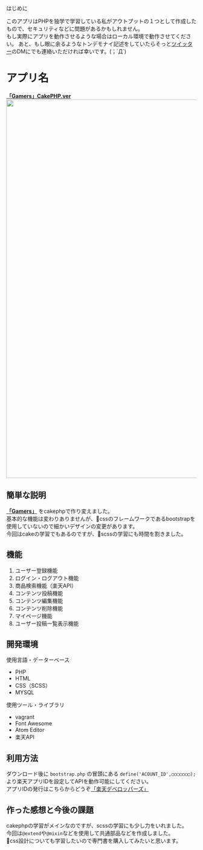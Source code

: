 
はじめに

このアプリはPHPを独学で学習している私がアウトプットの１つとして作成したもので、セキュリティなどに問題があるかもしれません。  
もし実際にアプリを動作させるような場合はローカル環境で動作させてください。
あと、もし眼に余るようなトンデモナイ記述をしていたらそっと<a href="https://twitter.com/float_top">ツイッター</a>のDMにでも連絡いただければ幸いです。(；´Д`)


アプリ名
====
**<a href="https://4.kagome.xyz/games/">「Gamers」CakePHP.ver</a>**
<img src="https://user-images.githubusercontent.com/52596476/64937050-aa45bd00-d893-11e9-9aea-b8facf5e4a7c.png" width=1000>

## 簡単な説明

**<a href="https://games.kagomeee.com">「Gamers」</a>**
をcakephpで作り変えました。  
基本的な機能は変わりありませんが、cssのフレームワークであるbootstrapを使用していないので細かいデザインの変更があります。  
今回はcakeの学習でもあるのですが、scssの学習にも時間を割きました。



## 機能
1. ユーザー登録機能
1. ログイン・ログアウト機能
1. 商品検索機能（楽天API）
1. コンテンツ投稿機能
1. コンテンツ編集機能
1. コンテンツ削除機能
1. マイページ機能
1. ユーザー投稿一覧表示機能


## 開発環境
使用言語・データーベース
* PHP
* HTML
* CSS（SCSS）
* MYSQL  

使用ツール・ライブラリ
* vagrant
* Font Awesome
* Atom Editor
* 楽天API

## 利用方法

ダウンロード後に `bootstrap.php` の冒頭にある
`define('ACOUNT_ID',◯◯◯◯◯◯◯);`より楽天アプリIDを設定してAPIを動作可能にしてください。  
アプリIDの発行はこちらからどうぞ<a href='https://webservice.rakuten.co.jp/'>「楽天デベロッパーズ」</a>


## 作った感想と今後の課題

cakephpの学習がメインなのですが、scssの学習にも少し力をいれました。  
今回は`@extend`や`@mixin`などを使用して共通部品などを作成しました。  
css設計についても学習したいので専門書を購入してみたいと思います。
